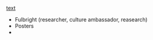 [text](https://blogs.oregonstate.edu/honorslink/2015/05/05/prestigious-scholarship-awards-2/)

- Fulbright (researcher, culture ambassador, reasearch)
- Posters
- 